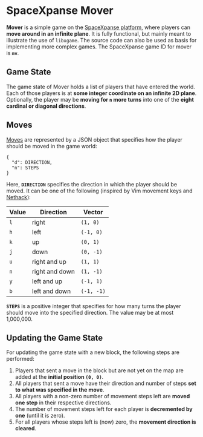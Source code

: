 # SpaceXpanse Mover

**Mover** is a simple game on the [SpaceXpanse platform](https://spacexpanse.org/), where
players can **move around in an infinite plane**.  It is fully functional, but
mainly meant to illustrate the use of `libxgame`.  The source code can
also be used as basis for implementing more complex games.
The SpaceXpanse game ID for mover is **`mv`**.

## Game State

The game state of Mover holds a list of players that have entered the world.
Each of those players is at **some integer coordinate on an infinite 2D plane**.
Optionally, the player may be **moving for `n` more turns** into one of the
**eight cardinal or diagonal directions**.

## Moves

[Moves](https://github.com/spacexpanse/Specs/blob/master/games.md#moves)
are represented by a JSON object that specifies how the player
should be moved in the game world:

    {
      "d": DIRECTION,
      "n": STEPS
    }

Here, **`DIRECTION`** specifies the direction in which the player should
be moved.  It can be one of the following (inspired by Vim movement keys
and [Nethack](https://nethack.org/)):

Value | Direction      | Vector
----- | -------------- | ----------
`l`   | right          | `(1, 0)`
`h`   | left           | `(-1, 0)`
`k`   | up             | `(0, 1)`
`j`   | down           | `(0, -1)`
`u`   | right and up   | `(1, 1)`
`n`   | right and down | `(1, -1)`
`y`   | left and up    | `(-1, 1)`
`b`   | left and down  | `(-1, -1)`

**`STEPS`** is a positive integer that specifies for how many turns the player
should move into the specified direction.
The value may be at most 1,000,000.

## Updating the Game State

For updating the game state with a new block, the following steps are performed:

1. Players that sent a move in the block but are not yet on the map are added
   at the **initial position `(0, 0)`**.
2. All players that sent a move have their direction and number of steps
   **set to what was specified in the move**.
3. All players with a non-zero number of movement steps left are **moved one
   step** in their respective directions.
4. The number of movement steps left for each player is **decremented by one**
   (until it is zero).
5. For all players whose steps left is (now) zero, the **movement direction
   is cleared**.
